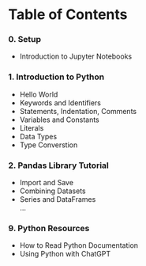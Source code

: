 # **Table of Contents**

### 0. Setup
   - Introduction to Jupyter Notebooks

### 1. Introduction to Python
   - Hello World
   - Keywords and Identifiers 
   - Statements, Indentation, Comments
   - Variables and Constants                  
   - Literals
   - Data Types
   - Type Converstion
### 2. Pandas Library Tutorial                     
   - Import and Save
   - Combining Datasets
   - Series and DataFrames                
...             
### 9. Python Resources
   - How to Read Python Documentation
   - Using Python with ChatGPT
